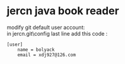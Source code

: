 # jercn  java book reader

modify git default user account:  
    in jercn\.git\config last line add this code :    
~~~
[user]
	name = bolyack
	email = xdj927@126.com
~~~
